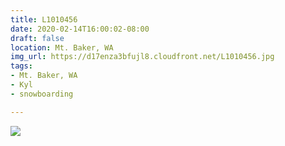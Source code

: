 ```yaml
---
title: L1010456
date: 2020-02-14T16:00:02-08:00
draft: false
location: Mt. Baker, WA
img_url: https://d17enza3bfujl8.cloudfront.net/L1010456.jpg
tags:
- Mt. Baker, WA
- Kyl
- snowboarding

---
```


![](https://d17enza3bfujl8.cloudfront.net/L1010456.jpg)

